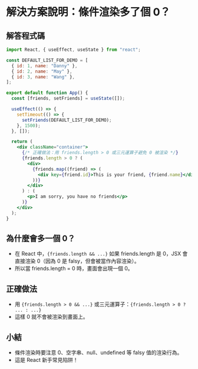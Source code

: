 # 解決方案說明：條件渲染多了個 0？

## 解答程式碼

```jsx
import React, { useEffect, useState } from "react";

const DEFAULT_LIST_FOR_DEMO = [
  { id: 1, name: "Danny" },
  { id: 2, name: "May" },
  { id: 3, name: "Wang" },
];

export default function App() {
  const [friends, setFriends] = useState([]);

  useEffect(() => {
    setTimeout(() => {
      setFriends(DEFAULT_LIST_FOR_DEMO);
    }, 1500);
  }, []);

  return (
    <div className="container">
      {/* 正確做法：用 friends.length > 0 或三元運算子避免 0 被渲染 */}
      {friends.length > 0 ? (
        <div>
          {friends.map((friend) => (
            <div key={friend.id}>This is your friend, {friend.name}</div>
          ))}
        </div>
      ) : (
        <p>I am sorry, you have no friends</p>
      )}
    </div>
  );
}
```

## 為什麼會多一個 0？

- 在 React 中，`{friends.length && ...}` 如果 friends.length 是 0，JSX 會直接渲染 0（因為 0 是 falsy，但會被當作內容渲染）。
- 所以當 friends.length = 0 時，畫面會出現一個 0。

## 正確做法

- 用 `{friends.length > 0 && ...}` 或三元運算子：`{friends.length > 0 ? ... : ...}`
- 這樣 0 就不會被渲染到畫面上。

## 小結

- 條件渲染時要注意 0、空字串、null、undefined 等 falsy 值的渲染行為。
- 這是 React 新手常見陷阱！
